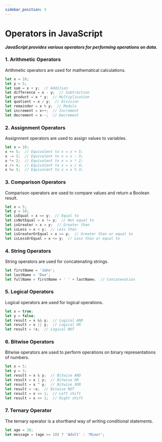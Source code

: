 ```yaml
---
sidebar_position: 3
---
```


# Operators in JavaScript

***JavaScript provides various operators for performing operations on data.***

### 1. Arithmetic Operators

Arithmetic operators are used for mathematical calculations.

```js
let x = 10;
let y = 5;
let sum = x + y;  // Addition
let difference = x - y;  // Subtraction
let product = x * y;  // Multiplication
let quotient = x / y;  // Division
let remainder = x % y;  // Modulo
let increment = x++;  // Increment
let decrement = x--;  // Decrement
```

### 2. Assignment Operators

Assignment operators are used to assign values to variables.

```js
let x = 10;
x += 5;  // Equivalent to x = x + 5;
x -= 3;  // Equivalent to x = x - 3;
x *= 2;  // Equivalent to x = x * 2;
x /= 4;  // Equivalent to x = x / 4;
x %= 3;  // Equivalent to x = x % 3;
```

### 3. Comparison Operators

Comparison operators are used to compare values and return a Boolean result.

```js
let x = 5;
let y = 10;
let isEqual = x == y;  // Equal to
let isNotEqual = x != y;  // Not equal to
let isGreater = x > y;  // Greater than
let isLess = x < y;  // Less than
let isGreaterOrEqual = x >= y;  // Greater than or equal to
let isLessOrEqual = x <= y;  // Less than or equal to
```

### 4. String Operators

String operators are used for concatenating strings.

```js
let firstName = 'John';
let lastName = 'Doe';
let fullName = firstName + ' ' + lastName;  // Concatenation
```

### 5. Logical Operators

Logical operators are used for logical operations.

```js
let x = true;
let y = false;
let result = x && y;  // Logical AND
let result = x || y;  // Logical OR
let result = !x;  // Logical NOT
```

### 6. Bitwise Operators

Bitwise operators are used to perform operations on binary representations of numbers.

```js
let x = 5;
let y = 3;
let result = x & y;  // Bitwise AND
let result = x | y;  // Bitwise OR
let result = x ^ y;  // Bitwise XOR
let result = ~x;  // Bitwise NOT
let result = x << 1;  // Left shift
let result = x >> 1;  // Right shift
```

### 7. Ternary Operator

The ternary operator is a shorthand way of writing conditional statements.

```js
let age = 18;
let message = (age >= 18) ? 'Adult' : 'Minor';
```
